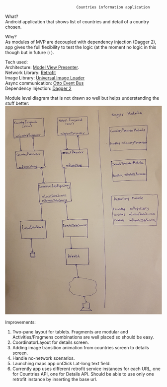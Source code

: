                                     Countries information application


What?                                                                                                                          
Android application that shows list of countries and detail of a country chosen.

Why?                                                                                                                           
As modules of MVP are decoupled with dependency injection (Dagger 2), app gives the full flexibility to test the logic (at the moment no logic in this though but in future :) ).

Tech used:                                                                                                                     
Architecture: [Model View Presenter](https://en.wikipedia.org/wiki/Model–view–presenter).                         
Network Library: [Retrofit](http://square.github.io/retrofit/)                                                                 
Image Library:  [Universal Image Loader](https://github.com/nostra13/Android-Universal-Image-Loader)                           
Async communication: [Otto Event Bus](http://square.github.io/otto/)                                                           
Dependency Injection: [Dagger 2](https://github.com/codepath/android_guides/wiki/Dependency-Injection-with-Dagger-2)           

Module level diagram that is not drawn so well but helps understanding the stuff better:
![alt txt](https://github.com/gurappa/Countries-Info/blob/master/Countries_mvp.jpg)




Improvements:
1. Two-pane layout for tablets. Fragments are modular and Activities/Fragmens combinations are well placed so should be easy.
2. CoordinatorLayout for details screen.
3. Adding image transition animation from countries screen to details screen.
4. Handle no-network scenarios.
5. Launching maps app onClick Lat-long text field.
6. Currently app uses different retrofit service instances for each URL, one for Countries API, one for Details API. Should be able to use only one retrofit instance by inserting the base url.
